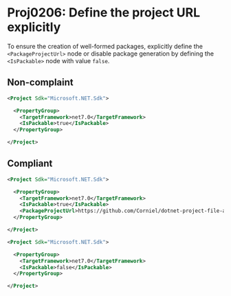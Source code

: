 # Proj0206: Define the project URL explicitly
To ensure the creation of well-formed packages,
explicitly define the `<PackageProjectUrl>` node or
disable package generation by defining the
`<IsPackable>` node with value `false`.

## Non-complaint
``` XML
<Project Sdk="Microsoft.NET.Sdk">

  <PropertyGroup>
    <TargetFramework>net7.0</TargetFramework>
    <IsPackable>true</IsPackable>
  </PropertyGroup>

</Project>
```

## Compliant
``` XML
<Project Sdk="Microsoft.NET.Sdk">

  <PropertyGroup>
    <TargetFramework>net7.0</TargetFramework>
    <IsPackable>true</IsPackable>
    <PackageProjectUrl>https://github.com/Corniel/dotnet-project-file-analyzers</PackageProjectUrl>
  </PropertyGroup>

</Project>
```

``` XML
<Project Sdk="Microsoft.NET.Sdk">

  <PropertyGroup>
    <TargetFramework>net7.0</TargetFramework>
    <IsPackable>false</IsPackable>
  </PropertyGroup>

</Project>
```
